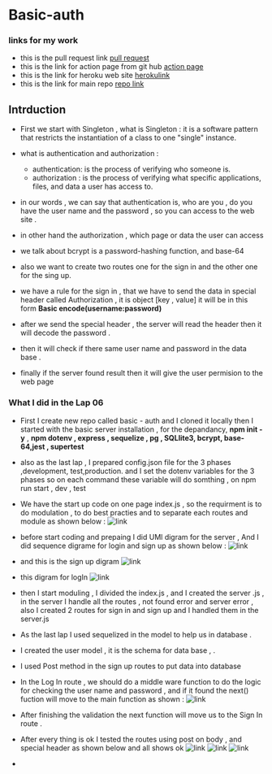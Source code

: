 # Basic-auth
### links for my work 
* this is the pull request link [pull request](https://github.com/Muradazzeh/basic-api-server/pull/1)
* this is the link for action page from git hub [action page](https://github.com/Muradazzeh/basic-api-server/actions)
* this is the link for heroku web site [ herokulink](https://basic-api-server-main.herokuapp.com/)
* this is the link for main repo [ repo link ](https://github.com/Muradazzeh/basic-api-server)

## Intrduction 
* First we start with Singleton , what is Singleton : it is a software pattern that restricts the instantiation of a class to one "single" instance.
* what is authentication and authorization :
    *  authentication: is the process of verifying who someone is.
    * authorization : is the process of verifying what specific applications, files, and data a user has access to.

* in our words , we can say that authentication is, who are you , do you have the user name and the password , so you can access to the web site . 
* in other hand the authorization , which page or data the user can access 
* we talk about bcrypt is a password-hashing function, and base-64
* also we want to create two routes one for the sign in and the other one for the sing up.
* we have a rule for the sign in , that we have to send the data in special header called Authorization , it is object [key , value]
it will be in this form **Basic encode(username:password)**
* after we send the special header , the server will read the header then it will decode the password .
* then it will check if there same user name and password in the data base .
* finally if the server found result then it will give the user permision to the web page 


### What I did in the Lap 06 
* First I create new repo called basic - auth and I cloned it locally 
then I started with the basic server installation , for the depandancy, **npm init -y** , **npm dotenv , express , sequelize , pg , SQLlite3, bcrypt, base-64,jest , supertest** 

* also as the last lap , I prepared config.json file for the 3 phases ,development, test,production.
and I set the dotenv variables for the 3 phases  so on each command these variable will do somthing , on npm run start , dev , test 
* We have the start up code on one page index.js , so the requirment is to do modulation , to do best practies and  to separate each routes and module as shown below : 
![link](./src/image/Screenshot%20(221).png) 
* before start coding and prepaing I did UMl digram for the server , And I did sequence digrame for login and sign up as shown below :
![link](./src/image/uml%20(1).jpg)
* and this is the sign up digram 
![link](./src/image/sign%20up.png)
*  this digram for logIn 
![link](./src/image/login.png)

* then I start moduling , I divided the index.js , and I created the server .js , in the server I handle all the routes , not found error and server error , also I created 2 routes for sign in and sign up and I handled them in the server.js 
* As the last lap I used sequelized in the model to help us in database . 
* I created the user model , it is the schema for data base , .
* I used Post method in the sign up routes to put data into database 
* In the Log In route , we should do a middle ware function to do the logic for checking the user name and password  , and if it found the next() fuction will move to the main function as shown : 
 ![link](./src/image/Screenshot%20(222).jpg)

 * After finishing the validation the next function will move us to the Sign In route . 

 * After every thing is ok I tested the routes using post on body , and special header  as shown below and all shows ok 
 ![link](./src/image/Screenshot%20(213).png)
 ![link](./src/image/Screenshot%20(214).png)
 ![link](./src/image/Screenshot%20(216).png)

 * 